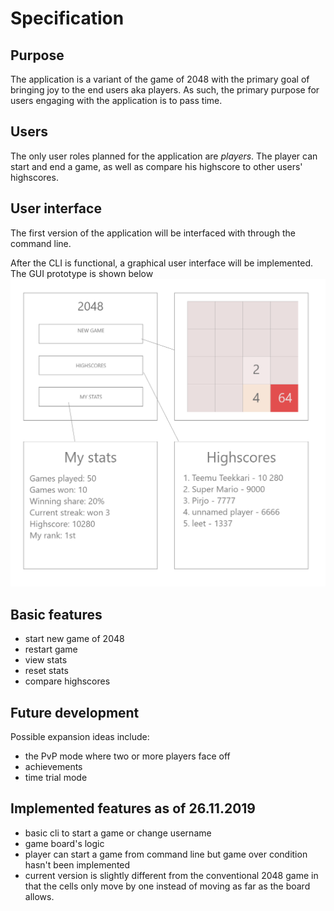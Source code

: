 # Specification

## Purpose
The application is a variant of the game of 2048 with the primary goal of bringing joy to the end users aka players. As such, the primary purpose for users engaging with the application is to pass time.

## Users
The only user roles planned for the application are *players*. The player can start and end a game, as well as compare his highscore to other users' highscores. 

## User interface
The first version of the application will be interfaced with through the command line. 

After the CLI is functional, a graphical user interface will be implemented. The GUI prototype is shown below
![GUI](https://raw.githubusercontent.com/yusifsalam/ot-harjoitustyo/master/documentation/images/prototype.png)

## Basic features
- start new game of 2048
- restart game
- view stats
- reset stats
- compare highscores

## Future development
Possible expansion ideas include:
- the PvP mode where two or more players face off
- achievements
- time trial mode

## Implemented features as of 26.11.2019
- basic cli to start a game or change username
- game board's logic
- player can start a game from command line but game over condition hasn't been implemented
- current version is slightly different from the conventional 2048 game in that the cells only move by one instead of moving as far as the board allows. 